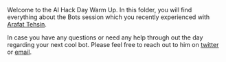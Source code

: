 Welcome to the AI Hack Day Warm Up. In this folder, you will find everything about the Bots session which you recently experienced with [Arafat Tehsin](https://www.twitter.com/arafattehsin).

In case you have any questions or need any help through out the day regarding your next cool bot. Please feel free to reach out to him on [twitter](https://www.twitter.com/arafattehsin) or [email](mailto:arafat@outlook.com). 
